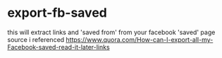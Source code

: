 # export-fb-saved
this will extract links and 'saved from' from your facebook 'saved' page source
i referenced https://www.quora.com/How-can-I-export-all-my-Facebook-saved-read-it-later-links
